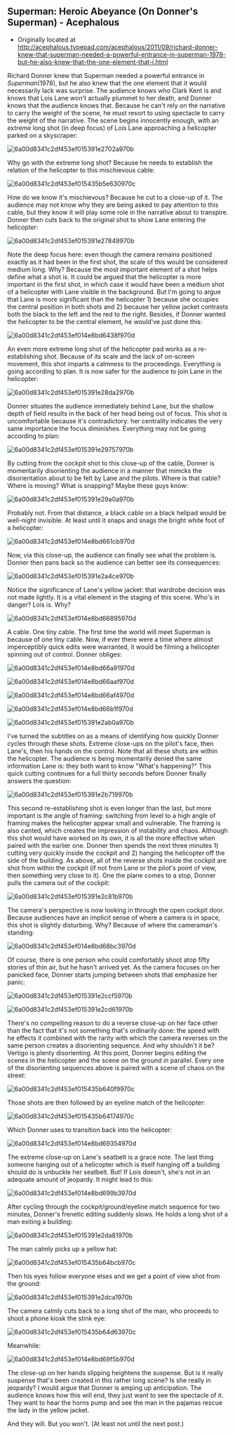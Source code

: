 ## Superman: Heroic Abeyance (On Donner's Superman) - Acephalous

 * Originally located at http://acephalous.typepad.com/acephalous/2011/09/richard-donner-knew-that-superman-needed-a-powerful-entrance-in-superman-1978-but-he-also-knew-that-the-one-element-that-i.html

Richard Donner knew that Superman needed a powerful entrance in *Superman*(1978), but he also knew that the one element that it would necessarily lack was surprise.  The audience knows who Clark Kent is and knows that Lois Lane won't actually plummet to her death, and Donner knows that the audience knows that.  Because he can't rely on the narrative to carry the weight of the scene, he must resort to using spectacle to carry the weight of the narrative.  The scene begins innocently enough, with an extreme long shot (in deep focus) of Lois Lane approaching a helicopter parked on a skyscraper:

![6a00d8341c2df453ef015391e2702a970b](images/film/superman/6a00d8341c2df453ef015391e2702a970b.jpg)

Why go with the extreme long shot?  Because he needs to establish the relation of the helicopter to this mischievous cable:

![6a00d8341c2df453ef015435b5e630970c](images/film/superman/6a00d8341c2df453ef015435b5e630970c.jpg)

How do we know it's mischievous?  Because he cut to a close-up of it.  The audience may not know why they are being asked to pay attention to this cable, but they know it will play some role in the narrative about to transpire.  Donner then cuts back to the original shot to show Lane entering the helicopter:

![6a00d8341c2df453ef015391e27849970b](images/film/superman/6a00d8341c2df453ef015391e27849970b.jpg)

Note the deep focus here: even though the camera remains positioned exactly as it had been in the first shot, the scale of this would be considered medium long.  Why?  Because the most important element of a shot helps define what a shot is.  It could be argued that the helicopter is more important in the first shot, in which case it would have been a medium shot of a helicopter with Lane visible in the background.  But I'm going to argue that Lane is more significant than the helicopter 1) because she occupies the central position in both shots and 2) because her yellow jacket contrasts both the black to the left and the red to the right.  Besides, if Donner wanted the helicopter to be the central element, he would've just done this:

![6a00d8341c2df453ef014e8bd6438f970d](images/film/superman/6a00d8341c2df453ef014e8bd6438f970d.jpg)

An even more extreme long shot of the helicopter pad works as a re-establishing shot.  Because of its scale and the lack of on-screen movement, this shot imparts a calmness to the proceedings.  Everything is going according to plan.  It is now safer for the audience to join Lane in the helicopter:

![6a00d8341c2df453ef015391e28da2970b](images/film/superman/6a00d8341c2df453ef015391e28da2970b.jpg)

Donner situates the audience immediately behind Lane, but the shallow depth of field results in the back of her head being out of focus.  This shot is uncomfortable because it's contradictory: her centrality indicates the very same importance the focus diminishes.  Everything may not be going according to plan:

![6a00d8341c2df453ef015391e29757970b](images/film/superman/6a00d8341c2df453ef015391e29757970b.jpg)

By cutting from the cockpit shot to this close-up of the cable, Donner is momentarily disorienting the audience in a manner that mimcks the disorientation about to be felt by Lane and the pilots.  Where is that cable?  Where is moving?  What is snapping?  Maybe these guys know:

![6a00d8341c2df453ef015391e29a0a970b](images/film/superman/6a00d8341c2df453ef015391e29a0a970b.jpg)

Probably not.  From that distance, a black cable on a black helipad would be well-night invisible.  At least until it snaps and snags the bright white foot of a helicopter:

![6a00d8341c2df453ef014e8bd661cb970d](images/film/superman/6a00d8341c2df453ef014e8bd661cb970d.jpg)

Now, via this close-up, the audience can finally see what the problem is.  Donner then pans back so the audience can better see its consequences:

![6a00d8341c2df453ef015391e2a4ce970b](images/film/superman/6a00d8341c2df453ef015391e2a4ce970b.jpg)

Notice the significance of Lane's yellow jacket: that wardrobe decision was not made lightly.  It is a vital element in the staging of this scene.  Who's in danger?  Lois is.  Why?

![6a00d8341c2df453ef014e8bd66895970d](images/film/superman/6a00d8341c2df453ef014e8bd66895970d.jpg)

A cable.  One tiny cable.  The first time the world will meet Superman is because of one tiny cable.  Now, if ever there were a time where almost imperceptibly quick edits were warranted, it would be filming a helicopter spinning out of control.  Donner obliges:

![6a00d8341c2df453ef014e8bd66a91970d](images/film/superman/6a00d8341c2df453ef014e8bd66a91970d.jpg)

![6a00d8341c2df453ef014e8bd66aaf970d](images/film/superman/6a00d8341c2df453ef014e8bd66aaf970d.jpg)

![6a00d8341c2df453ef014e8bd66af4970d](images/film/superman/6a00d8341c2df453ef014e8bd66af4970d.jpg)

![6a00d8341c2df453ef014e8bd66b1f970d](images/film/superman/6a00d8341c2df453ef014e8bd66b1f970d.jpg)

![6a00d8341c2df453ef015391e2ab0a970b](images/film/superman/6a00d8341c2df453ef015391e2ab0a970b.jpg)

I've turned the subtitles on as a means of identifying how quickly Donner cycles through these shots.  Extreme close-ups on the pilot's face, then Lane's, then his hands on the control.  Note that all these shots are within the helicopter.  The audience is being momentarily denied the same information Lane is: they both want to know "What's happening?"  This quick cutting continues for a full thirty seconds before Donner finally answers the question:

![6a00d8341c2df453ef015391e2b719970b](images/film/superman/6a00d8341c2df453ef015391e2b719970b.jpg)

This second re-establishing shot is even longer than the last, but more important is the angle of framing: switching from level to a high angle of framing makes the helicopter appear small and vulnerable.  The framing is also canted, which creates the impression of instability and chaos.  Although this shot would have worked on its own, it is all the more effective when paired with the earlier one.  Donner then spends the next three minutes 1) cutting very quickly inside the cockpit and 2) hanging the helicopter off the side of the building.  As above, all of the reverse shots inside the cockpit are shot from within the cockpit (if not from Lane or the pilot's point of view, then something very close to it).  One the plane comes to a stop, Donner pulls the camera out of the cockpit:

![6a00d8341c2df453ef015391e2c81b970b](images/film/superman/6a00d8341c2df453ef015391e2c81b970b.jpg)

The camera's perspective is now looking in through the open cockpit door.  Because audiences have an implicit sense of where a camera is in space, this shot is slightly disturbing.  Why?  Because of where the cameraman's standing:

![6a00d8341c2df453ef014e8bd68bc3970d](images/film/superman/6a00d8341c2df453ef014e8bd68bc3970d.jpg)

Of course, there is one person who could comfortably shoot atop fifty stories of thin air, but he hasn't arrived yet.  As the camera focuses on her panicked face, Donner starts jumping between shots that emphasize her panic:

![6a00d8341c2df453ef015391e2ccf5970b](images/film/superman/6a00d8341c2df453ef015391e2ccf5970b.jpg)

![6a00d8341c2df453ef015391e2cd61970b](images/film/superman/6a00d8341c2df453ef015391e2cd61970b.jpg)

There's no compelling reason to do a reverse close-up on her face other than the fact that it's not something that's ordinarily done: the speed with he effects it combined with the rarity with which the camera reverses on the same person creates a disorienting sequence.  And why shouldn't it be?  Vertigo is plenty disorienting.  At this point, Donner begins editing the scenes in the helicopter and the scene on the ground in parallel.  Every one of the disorienting sequences above is paired with a scene of chaos on the street:

![6a00d8341c2df453ef015435b640f9970c](images/film/superman/6a00d8341c2df453ef015435b640f9970c.jpg)

Those shots are then followed by an eyeline match of the helicopter:

![6a00d8341c2df453ef015435b64174970c](images/film/superman/6a00d8341c2df453ef015435b64174970c.jpg)

Which Donner uses to transition back into the helicopter:

![6a00d8341c2df453ef014e8bd69354970d](images/film/superman/6a00d8341c2df453ef014e8bd69354970d.jpg)

The extreme close-up on Lane's seatbelt is a grace note.  The last thing someone hanging out of a helicopter which is itself hanging off a building should do is unbuckle her seatbelt.  But!  If Lois doesn't, she's not in an adequate amount of jeopardy.  It might lead to this:

![6a00d8341c2df453ef014e8bd699b3970d](images/film/superman/6a00d8341c2df453ef014e8bd699b3970d.jpg)

After cycling through the cockpit/ground/eyeline match sequence for two minutes, Donner's frenetic editing suddenly slows.  He holds a long shot of a man exiting a building:

![6a00d8341c2df453ef015391e2da81970b](images/film/superman/6a00d8341c2df453ef015391e2da81970b.jpg)

The man calmly picks up a yellow hat:

![6a00d8341c2df453ef015435b64bcb970c](images/film/superman/6a00d8341c2df453ef015435b64bcb970c.jpg)

Then his eyes follow everyone elses and we get a point of view shot from the ground:

![6a00d8341c2df453ef015391e2dca1970b](images/film/superman/6a00d8341c2df453ef015391e2dca1970b.jpg)

The camera calmly cuts back to a long shot of the man, who proceeds to shoot a phone kiosk the stink eye:

![6a00d8341c2df453ef015435b64d63970c](images/film/superman/6a00d8341c2df453ef015435b64d63970c.jpg)

Meanwhile:

![6a00d8341c2df453ef014e8bd69f5b970d](images/film/superman/6a00d8341c2df453ef014e8bd69f5b970d.jpg)

The close-up on her hands slipping heightens the suspense.  But is it really suspense that's been created in this rather long scene?  Is she really in jeopardy?  I would argue that Donner is amping up anticipation.  The audience knows how this will end, they just want to see the spectacle of it.  They want to hear the horns pump and see the man in the pajamas rescue the lady in the yellow jacket.

And they will.  But you won't.  (At least not until the next post.)
